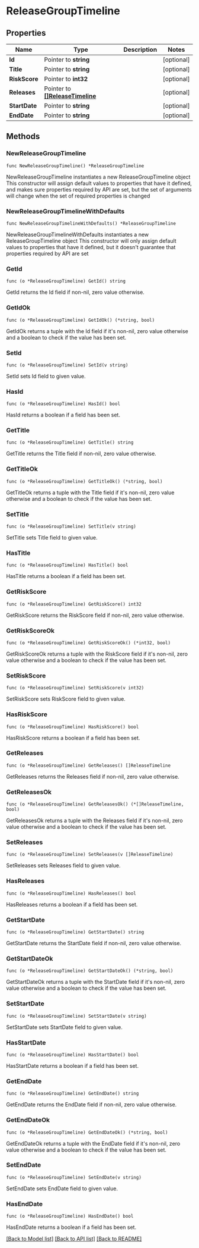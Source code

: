 # ReleaseGroupTimeline

## Properties

Name | Type | Description | Notes
------------ | ------------- | ------------- | -------------
**Id** | Pointer to **string** |  | [optional] 
**Title** | Pointer to **string** |  | [optional] 
**RiskScore** | Pointer to **int32** |  | [optional] 
**Releases** | Pointer to [**[]ReleaseTimeline**](ReleaseTimeline.md) |  | [optional] 
**StartDate** | Pointer to **string** |  | [optional] 
**EndDate** | Pointer to **string** |  | [optional] 

## Methods

### NewReleaseGroupTimeline

`func NewReleaseGroupTimeline() *ReleaseGroupTimeline`

NewReleaseGroupTimeline instantiates a new ReleaseGroupTimeline object
This constructor will assign default values to properties that have it defined,
and makes sure properties required by API are set, but the set of arguments
will change when the set of required properties is changed

### NewReleaseGroupTimelineWithDefaults

`func NewReleaseGroupTimelineWithDefaults() *ReleaseGroupTimeline`

NewReleaseGroupTimelineWithDefaults instantiates a new ReleaseGroupTimeline object
This constructor will only assign default values to properties that have it defined,
but it doesn't guarantee that properties required by API are set

### GetId

`func (o *ReleaseGroupTimeline) GetId() string`

GetId returns the Id field if non-nil, zero value otherwise.

### GetIdOk

`func (o *ReleaseGroupTimeline) GetIdOk() (*string, bool)`

GetIdOk returns a tuple with the Id field if it's non-nil, zero value otherwise
and a boolean to check if the value has been set.

### SetId

`func (o *ReleaseGroupTimeline) SetId(v string)`

SetId sets Id field to given value.

### HasId

`func (o *ReleaseGroupTimeline) HasId() bool`

HasId returns a boolean if a field has been set.

### GetTitle

`func (o *ReleaseGroupTimeline) GetTitle() string`

GetTitle returns the Title field if non-nil, zero value otherwise.

### GetTitleOk

`func (o *ReleaseGroupTimeline) GetTitleOk() (*string, bool)`

GetTitleOk returns a tuple with the Title field if it's non-nil, zero value otherwise
and a boolean to check if the value has been set.

### SetTitle

`func (o *ReleaseGroupTimeline) SetTitle(v string)`

SetTitle sets Title field to given value.

### HasTitle

`func (o *ReleaseGroupTimeline) HasTitle() bool`

HasTitle returns a boolean if a field has been set.

### GetRiskScore

`func (o *ReleaseGroupTimeline) GetRiskScore() int32`

GetRiskScore returns the RiskScore field if non-nil, zero value otherwise.

### GetRiskScoreOk

`func (o *ReleaseGroupTimeline) GetRiskScoreOk() (*int32, bool)`

GetRiskScoreOk returns a tuple with the RiskScore field if it's non-nil, zero value otherwise
and a boolean to check if the value has been set.

### SetRiskScore

`func (o *ReleaseGroupTimeline) SetRiskScore(v int32)`

SetRiskScore sets RiskScore field to given value.

### HasRiskScore

`func (o *ReleaseGroupTimeline) HasRiskScore() bool`

HasRiskScore returns a boolean if a field has been set.

### GetReleases

`func (o *ReleaseGroupTimeline) GetReleases() []ReleaseTimeline`

GetReleases returns the Releases field if non-nil, zero value otherwise.

### GetReleasesOk

`func (o *ReleaseGroupTimeline) GetReleasesOk() (*[]ReleaseTimeline, bool)`

GetReleasesOk returns a tuple with the Releases field if it's non-nil, zero value otherwise
and a boolean to check if the value has been set.

### SetReleases

`func (o *ReleaseGroupTimeline) SetReleases(v []ReleaseTimeline)`

SetReleases sets Releases field to given value.

### HasReleases

`func (o *ReleaseGroupTimeline) HasReleases() bool`

HasReleases returns a boolean if a field has been set.

### GetStartDate

`func (o *ReleaseGroupTimeline) GetStartDate() string`

GetStartDate returns the StartDate field if non-nil, zero value otherwise.

### GetStartDateOk

`func (o *ReleaseGroupTimeline) GetStartDateOk() (*string, bool)`

GetStartDateOk returns a tuple with the StartDate field if it's non-nil, zero value otherwise
and a boolean to check if the value has been set.

### SetStartDate

`func (o *ReleaseGroupTimeline) SetStartDate(v string)`

SetStartDate sets StartDate field to given value.

### HasStartDate

`func (o *ReleaseGroupTimeline) HasStartDate() bool`

HasStartDate returns a boolean if a field has been set.

### GetEndDate

`func (o *ReleaseGroupTimeline) GetEndDate() string`

GetEndDate returns the EndDate field if non-nil, zero value otherwise.

### GetEndDateOk

`func (o *ReleaseGroupTimeline) GetEndDateOk() (*string, bool)`

GetEndDateOk returns a tuple with the EndDate field if it's non-nil, zero value otherwise
and a boolean to check if the value has been set.

### SetEndDate

`func (o *ReleaseGroupTimeline) SetEndDate(v string)`

SetEndDate sets EndDate field to given value.

### HasEndDate

`func (o *ReleaseGroupTimeline) HasEndDate() bool`

HasEndDate returns a boolean if a field has been set.


[[Back to Model list]](../README.md#documentation-for-models) [[Back to API list]](../README.md#documentation-for-api-endpoints) [[Back to README]](../README.md)


